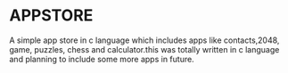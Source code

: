 # APPSTORE
A simple app store in c language which includes apps like contacts,2048, game, puzzles, chess and calculator.this was totally written in c language and planning to include some more apps in future.
